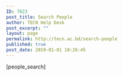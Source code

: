 ```yaml
---
ID: 7823
post_title: Search People
author: TECN Help Desk
post_excerpt: ""
layout: page
permalink: http://tecn.ac.bd/search-people
published: true
post_date: 2019-01-01 10:26:45
---
```

[people_search]